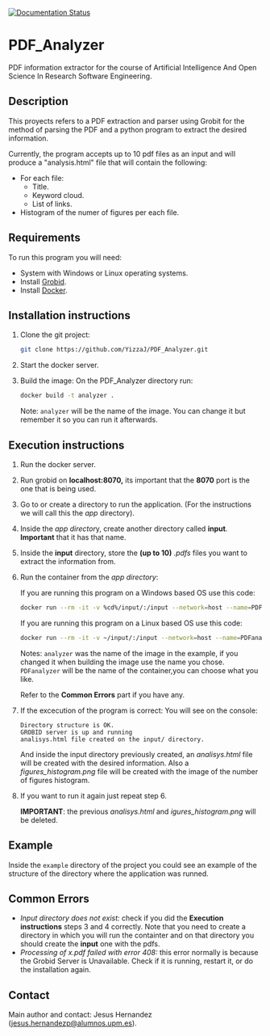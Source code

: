 [![Documentation Status](https://readthedocs.org/projects/pdf-analyzer/badge/?version=latest)](https://pdf-analyzer.readthedocs.io/en/latest/?badge=latest)
      
# PDF_Analyzer

PDF information extractor for the course of Artificial Intelligence And Open Science In Research Software Engineering.

## Description

This proyects refers to a PDF extraction and parser using Grobit for the method of parsing the PDF and a python program to extract the desired information.

Currently, the program accepts up to 10 pdf files as an input and will produce a "analysis.html" file that will contain the following:

* For each file:
  * Title.
  * Keyword cloud.
  * List of links.
* Histogram of the numer of figures per each file.

## Requirements

To run this program you will need:

* System with Windows or Linux operating systems.
* Install [Grobid](https://github.com/kermitt2/grobid).
* Install [Docker](https://docs.docker.com/engine/install/).

## Installation instructions

1. Clone the git project:

   ```bash
   git clone https://github.com/YizzaJ/PDF_Analyzer.git
   ```
2. Start the docker server.
3. Build the image: On the PDF_Analyzer directory run:

   ```bash
   docker build -t analyzer .
   ```

   Note: `analyzer` will be the name of the image. You can change it but remember it so you can run it afterwards.

## Execution instructions

1. Run the docker server.
2. Run grobid on **localhost:8070,** its important that the **8070** port is the one that is being used.
3. Go to or create a directory to run the application. (For the instructions we will call this the *app* directory).
4. Inside the *app director*y, create another directory called **input**. **Important** that it has that name.
5. Inside the **input** directory, store the **(up to 10)** *.pdfs* files you want to extract the information from.
6. Run the container from the *app directory*:

   If you are running this program on a Windows based OS use this code:

   ```bash
   docker run --rm -it -v %cd%/input/:/input --network=host --name=PDFanalyzer analyzer
   ```

   If you are running this program on a Linux based OS use this code:

   ```bash
   docker run --rm -it -v ~/input/:/input --network=host --name=PDFanalyzer analyzer
   ```

   Notes: `analyzer` was the name of the image in the example, if you changed it when building the image use the  name you chose. `PDFanalyzer` will be the name of the container,you can choose what you like.

   Refer to the **Common Errors** part if you have any.
7. If the excecution of the program is correct:
   You will see on the console:

   ```
   Directory structure is OK.
   GROBID server is up and running
   analisys.html file created on the input/ directory.
   ```

   And inside the input directory previously created, an *analisys.html* file will be created with the desired information. Also a *figures_histogram.png* file will be created with the image of the number of figures histogram.
8. If you want to run it again just repeat step 6.

   **IMPORTANT**: the previous *analisys.html* and *igures_histogram.png* will be deleted.

## Example

Inside the `example` directory of the project you could see an example of the structure of the directory where the application was runned.

## Common Errors

* *Input directory does not exist:* check if you did the **Execution instructions** steps 3 and 4 correctly. Note that you need to create a directory in which you will run the containter and on that directory you should create the **input** one with the pdfs.
* *Processing of x.pdf failed with error 408:* this error normally is because the Grobid Server is Unavailable. Check if it is running, restart it, or do the installation again.

## Contact

Main author and contact: Jesus Hernandez ([jesus.hernandezp@alumnos.upm.es](jesus.hernandezp@alumnos.upm.es)).
